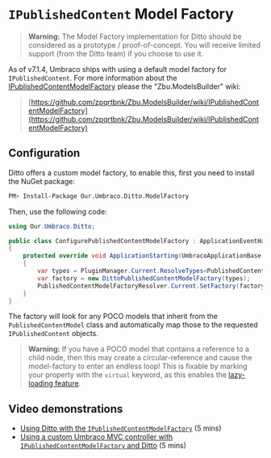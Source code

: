# `IPublishedContent` Model Factory

> **Warning:** The Model Factory implementation for Ditto should be considered as a prototype / proof-of-concept. You will receive limited support (from the Ditto team) if you choose to use it.

As of v7.1.4, Umbraco ships with using a default model factory for `IPublishedContent`.
For more information about the [IPublishedContentModelFactory](https://github.com/zpqrtbnk/Zbu.ModelsBuilder/wiki/IPublishedContentModelFactory) please the "Zbu.ModelsBuilder" wiki:

> [https://github.com/zpqrtbnk/Zbu.ModelsBuilder/wiki/IPublishedContentModelFactory](https://github.com/zpqrtbnk/Zbu.ModelsBuilder/wiki/IPublishedContentModelFactory)


## Configuration

Ditto offers a custom model factory, to enable this, first you need to install the NuGet package:

```bash
PM> Install-Package Our.Umbraco.Ditto.ModelFactory
```

Then, use the following code:

```csharp
using Our.Umbraco.Ditto;

public class ConfigurePublishedContentModelFactory : ApplicationEventHandler
{
	protected override void ApplicationStarting(UmbracoApplicationBase umbracoApplication, ApplicationContext applicationContext)
	{
		var types = PluginManager.Current.ResolveTypes<PublishedContentModel>();
		var factory = new DittoPublishedContentModelFactory(types);
		PublishedContentModelFactoryResolver.Current.SetFactory(factory);
	}
}
```

The factory will look for any POCO models that inherit from the `PublishedContentModel` class and automatically map those to the requested `IPublishedContent` objects.

> **Warning:** If you have a POCO model that contains a reference to a child node, then this may create a circular-reference and cause the model-factory to enter an endless loop!  This is fixable by marking your property with the `virtual` keyword, as this enables the [lazy-loading feature](usage-advanced-lazyloading).


## Video demonstrations

* [Using Ditto with the `IPublishedContentModelFactory`](https://www.screenr.com/9oRN) (5 mins)
* [Using a custom Umbraco MVC controller with `IPublishedContentModelFactory` and Ditto](https://www.screenr.com/PPRN) (5 mins)


